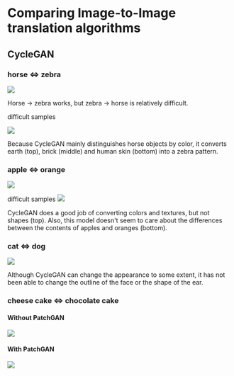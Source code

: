 # Comparing Image-to-Image translation algorithms

## CycleGAN

### horse ⇔ zebra
![](https://github.com/kiyohiro8/pytorch-unpaired-image-to-image-translation/blob/master/sample/horse2zebra_cyclegan_epoch_200.png)

Horse → zebra works, but zebra → horse is relatively difficult.

difficult samples

![](https://github.com/kiyohiro8/pytorch-unpaired-image-to-image-translation/blob/master/sample/horse2zebra_cyclegan_epoch_200_difficult.png)

Because CycleGAN mainly distinguishes horse objects by color, it converts earth (top), brick (middle) and human skin (bottom) into a zebra pattern.

### apple ⇔ orange
![](https://github.com/kiyohiro8/pytorch-unpaired-image-to-image-translation/blob/master/sample/apple2orange_cyclegan_epoch_200.png)

difficult samples
![](https://github.com/kiyohiro8/pytorch-unpaired-image-to-image-translation/blob/master/sample/apple2orange_cyclegan_epoch_200_difficult.png)

CycleGAN does a good job of converting colors and textures, but not shapes (top). Also, this model doesn't seem to care about the differences between the contents of apples and oranges (bottom).

### cat ⇔ dog

![](https://github.com/kiyohiro8/pytorch-unpaired-image-to-image-translation/blob/master/sample/cat2dog_cyclegan_epoch_200.png)

Although CycleGAN can change the appearance to some extent, it has not been able to change the outline of the face or the shape of the ear.

### cheese cake ⇔ chocolate cake
#### Without PatchGAN
![](https://github.com/kiyohiro8/pytorch-unpaired-image-to-image-translation/blob/master/sample/cheesecake_chocolatecake_epoch100_nonPatchGAN.png)

#### With PatchGAN
![](https://github.com/kiyohiro8/pytorch-unpaired-image-to-image-translation/blob/master/sample/cheesecake_chocolatecake_epoch200_PatchGAN.png)

